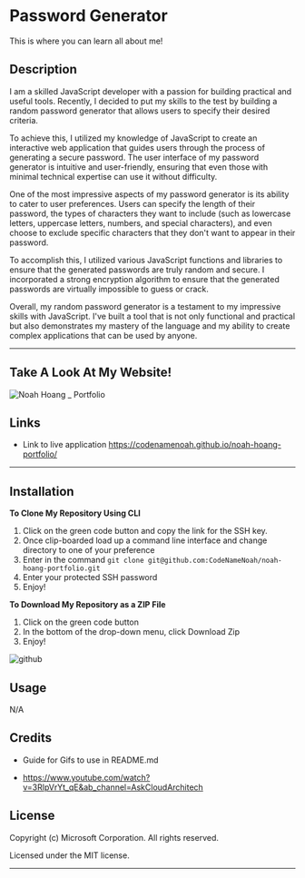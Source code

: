 # Password Generator 

This is where you can learn all about me!

## Description

I am a skilled JavaScript developer with a passion for building practical and useful tools. Recently, I decided to put my skills to the test by building a random password generator that allows users to specify their desired criteria.

To achieve this, I utilized my knowledge of JavaScript to create an interactive web application that guides users through the process of generating a secure password. The user interface of my password generator is intuitive and user-friendly, ensuring that even those with minimal technical expertise can use it without difficulty.

One of the most impressive aspects of my password generator is its ability to cater to user preferences. Users can specify the length of their password, the types of characters they want to include (such as lowercase letters, uppercase letters, numbers, and special characters), and even choose to exclude specific characters that they don't want to appear in their password.

To accomplish this, I utilized various JavaScript functions and libraries to ensure that the generated passwords are truly random and secure. I incorporated a strong encryption algorithm to ensure that the generated passwords are virtually impossible to guess or crack.

Overall, my random password generator is a testament to my impressive skills with JavaScript. I've built a tool that is not only functional and practical but also demonstrates my mastery of the language and my ability to create complex applications that can be used by anyone.

---

## Take A Look At My Website!

![Noah Hoang _ Portfolio](https://user-images.githubusercontent.com/127361736/228078346-7f0b4f74-c5af-4fbc-837c-60d623824d23.gif)

## Links

- Link to live application https://codenamenoah.github.io/noah-hoang-portfolio/

---
## Installation

**To Clone My Repository Using CLI**

1. Click on the green code button and copy the link for the SSH key.
2. Once clip-boarded load up a command line interface and change directory to one of your preference
3. Enter in the command `git clone git@github.com:CodeNameNoah/noah-hoang-portfolio.git`
4. Enter your protected SSH password
5. Enjoy!

**To Download My Repository as a ZIP File**

1. Click on the green code button
2. In the bottom of the drop-down menu, click Download Zip
3. Enjoy!

![github](https://user-images.githubusercontent.com/127361736/227422005-d28a9020-e331-4098-976b-df9c1e545bb4.png)

## Usage

N/A

## Credits

- Guide for Gifs to use in README.md

* https://www.youtube.com/watch?v=3RlpVrYt_qE&ab_channel=AskCloudArchitech

## License

Copyright (c) Microsoft Corporation. All rights reserved.

Licensed under the MIT license.

---
